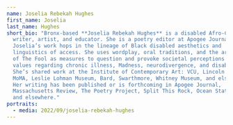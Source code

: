 ```yaml
---
name: Joselia Rebekah Hughes
first_name: Joselia
last_name: Hughes
short_bio: "Bronx-based **Joselia Rebekah Hughes** is a disabled Afro-Caribbean
  writer, artist, and educator. She is a poetry editor at Apogee Journal.
  Joselia’s work hops in the lineage of Black disabled aesthetics and
  linguistics of access. She uses wordplay, oral traditions, and the archetype
  of The Fool as measures to question and provoke societal perceptions and
  values regarding chronic illness, Madness, neurodivergence, and disability.
  She’s shared work at the Institute of Contemporary Art: VCU, Lincoln Center,
  MoMA, Leslie Lohman Museum, Bard, Swarthmore, Whitney Museum, and elsewhere.
  Her writing has been published or is forthcoming in Apogee Journal,
  Massachusetts Review, The Poetry Project, Split This Rock, Ocean State Review,
  and elsewhere."
portraits:
  - media: 2022/09/joselia-rebekah-hughes
---
```

